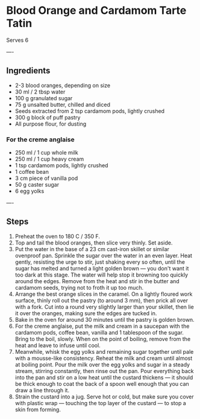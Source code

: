 # Blood Orange and Cardamom Tarte Tatin

Serves 6

—-

## Ingredients

* 2-3 blood oranges, depending on size
* 30 ml / 2 tbsp water
* 100 g granulated sugar
* 75 g unsalted butter, chilled and diced
* Seeds extracted from 2 tsp cardamom pods, lightly crushed
* 300 g block of puff pastry
* All purpose flour, for dusting

### For the creme anglaise
* 250 ml / 1 cup whole milk
* 250 ml / 1 cup heavy cream
* 1 tsp cardamom pods, lightly crushed
* 1 coffee bean
* 3 cm piece of vanilla pod
* 50 g caster sugar
* 6 egg yolks

—-

## Steps

1.  Preheat the oven to 180 C / 350 F.
2.  Top and tail the blood oranges, then slice very thinly. Set aside.
3.  Put the water in the base of a 23 cm cast-iron skillet or similar ovenproof pan. Sprinkle the sugar over the water in an even layer. Heat gently, resisting the urge to stir, just shaking every so often, until the sugar has melted and turned a light golden brown — you don't want it too dark at this stage. The water will help stop it browning too quickly around the edges. Remove from the heat and stir in the butter and cardamom seeds, trying not to froth it up too much.
4.  Arrange the best orange slices in the caramel. On a lightly floured work surface, thinly roll out the pastry (to around 3 mm), then prick all over with a fork. Cut into a round very slightly larger than your skillet, then lie it over the oranges, making sure the edges are tucked in.
5.  Bake in the oven for around 30 minutes until the pastry is golden brown.
6.  For the creme anglaise, put the milk and cream in a saucepan with the cardamom pods, coffee bean, vanilla and 1 tablespoon of the sugar. Bring to the boil, slowly. When on the point of boiling, remove from the heat and leave to infuse until cool.
7.  Meanwhile, whisk the egg yolks and remaining sugar together until pale with a mousse-like consistency. Reheat the milk and cream until almost at boiling point. Pour the milk over the egg yolks and sugar in a steady stream, stirring constantly, then rinse out the pan. Pour everything back into the pan and stir on a low heat until the custard thickens — it should be thick enough to coat the back of a spoon well enough that you can draw a line through it.
8.  Strain the custard into a jug. Serve hot or cold, but make sure you cover with plastic wrap — touching the top layer of the custard — to stop a skin from forming.